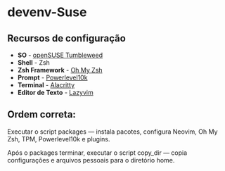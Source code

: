 # devenv-Suse
## Recursos de configuração
- **SO** - [openSUSE Tumbleweed ](https://get.opensuse.org/tumbleweed/#download)
- **Shell** - Zsh
- **Zsh Framework** - [Oh My Zsh](https://ohmyz.sh/)
- **Prompt** - [Powerlevel10k](https://github.com/romkatv/powerlevel10k)
- **Terminal** - [Alacritty](https://github.com/alacritty/alacritty)
- **Editor de Texto** - [Lazyvim](https://www.lazyvim.org/)

## Ordem correta:

Executar o script packages — instala pacotes, configura Neovim, Oh My Zsh, TPM, Powerlevel10k e plugins.

Após o packages terminar, executar o script copy_dir — copia configurações e arquivos pessoais para o diretório home.

